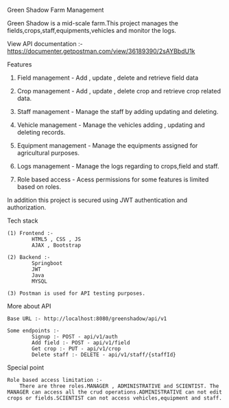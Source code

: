 

Green Shadow Farm Management

Green Shadow is a mid-scale farm.This project manages the fields,crops,staff,equipments,vehicles and monitor the logs.


View API documentation :- https://documenter.getpostman.com/view/36189390/2sAYBbdU1k

    

Features 

 1) Field management - Add , update , delete and retrieve field data 

 2) Crop management -  Add , update , delete crop and retrieve crop related data.

 3) Staff management - Manage the staff by adding updating and deleting.

 4) Vehicle management - Manage the vehicles adding , updating and deleting records.

 5) Equipment management - Manage the equipments assigned for agricultural purposes.
 
 6) Logs management - Manage the logs regarding to crops,field and staff.

 7) Role based access - Acess permissions for some features is limited based on roles.

 In addition this project is secured using JWT authentication and authorization.

Tech stack

    (1) Frontend :-
            HTML5 , CSS , JS 
            AJAX , Bootstrap

    (2) Backend :-
            Springboot
            JWT
            Java
            MYSQL

    (3) Postman is used for API testing purposes.

 
More about API 

    Base URL :- http://localhost:8080/greenshadow/api/v1

    Some endpoints :- 
            Signup :- POST - api/v1/auth
            Add field :- POST - api/v1/field
            Get crop :- PUT - api/v1/crop
            Delete staff :- DELETE - api/v1/staff/{staffId}


Special point 

    Role based access limitation :- 
        There are three roles.MANAGER , ADMINISTRATIVE and SCIENTIST. The MANAGER can access all the crud operations.ADMINISTRATIVE can not edit crops or fields.SCIENTIST can not access vehicles,equipment and staff. 











